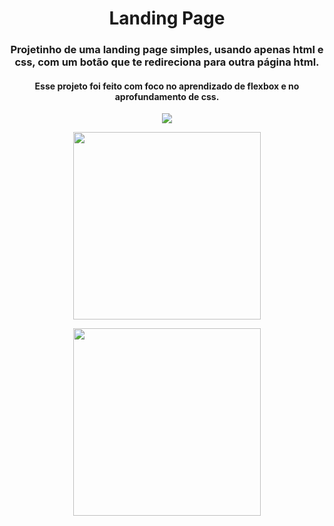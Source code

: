 <h1 align="center"> Landing Page </h1>

<h3 align="center"> Projetinho de uma landing page simples, usando apenas html e css, com um botão que te redireciona para outra página html. </h3>

<h4 align="center"> Esse projeto foi feito com foco no aprendizado de flexbox e no aprofundamento de css. </h4>

<p align="center">
  <img src="https://user-images.githubusercontent.com/80493617/171039181-7e240b91-1483-4198-8482-6f6d638d8c25.gif">
</p>

<p align="center">
  <img height="300" src="https://i.imgur.com/ehJJiBz.png">
</p>

<p align="center">
  <img height="300" src="https://i.imgur.com/wfh8Veb.png">
</p>


